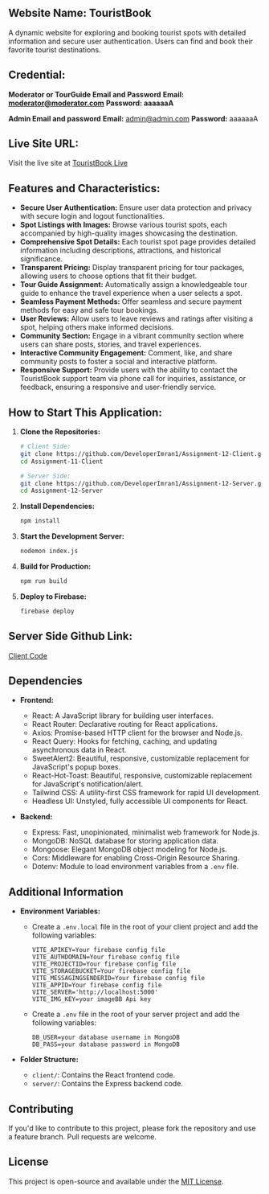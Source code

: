 ## Website Name: TouristBook

A dynamic website for exploring and booking tourist spots with detailed information and secure user authentication. Users can find and book their favorite tourist destinations.

## Credential:

**Moderator or TourGuide Email and Password**
**Email: moderator@moderator.com**
**Password: aaaaaaA**

**Admin Email and password**
**Email:** admin@admin.com
**Password:** aaaaaaA

## Live Site URL:
Visit the live site at [TouristBook Live](https://touristbook.netlify.app/)

## Features and Characteristics:

- **Secure User Authentication:** Ensure user data protection and privacy with secure login and logout functionalities.
- **Spot Listings with Images:** Browse various tourist spots, each accompanied by high-quality images showcasing the destination.
- **Comprehensive Spot Details:** Each tourist spot page provides detailed information including descriptions, attractions, and historical significance.
- **Transparent Pricing:** Display transparent pricing for tour packages, allowing users to choose options that fit their budget.
- **Tour Guide Assignment:** Automatically assign a knowledgeable tour guide to enhance the travel experience when a user selects a spot.
- **Seamless Payment Methods:** Offer seamless and secure payment methods for easy and safe tour bookings.
- **User Reviews:** Allow users to leave reviews and ratings after visiting a spot, helping others make informed decisions.
- **Community Section:** Engage in a vibrant community section where users can share posts, stories, and travel experiences.
- **Interactive Community Engagement:** Comment, like, and share community posts to foster a social and interactive platform.
- **Responsive Support:** Provide users with the ability to contact the TouristBook support team via phone call for inquiries, assistance, or feedback, ensuring a responsive and user-friendly service.

## How to Start This Application:
1. **Clone the Repositories:**
    ```sh
    # Client Side:
    git clone https://github.com/DeveloperImran1/Assignment-12-Client.git
    cd Assignment-11-Client
    ```
    ```sh
    # Server Side:
    git clone https://github.com/DeveloperImran1/Assignment-12-Server.git
    cd Assignment-12-Server
    ```
2. **Install Dependencies:**
    ```sh
    npm install
    ```
3. **Start the Development Server:**
    ```sh
    nodemon index.js
    ```
4. **Build for Production:**
    ```sh
    npm run build
    ```
5. **Deploy to Firebase:**
    ```sh
    firebase deploy
    ```

## Server Side Github Link:
<a href="https://github.com/DeveloperImran1/Assignment-12-Server">Client Code</a>

## Dependencies

- **Frontend:**
  - React: A JavaScript library for building user interfaces.
  - React Router: Declarative routing for React applications.
  - Axios: Promise-based HTTP client for the browser and Node.js.
  - React Query: Hooks for fetching, caching, and updating asynchronous data in React.
  - SweetAlert2: Beautiful, responsive, customizable replacement for JavaScript's popup boxes.
  - React-Hot-Toast: Beautiful, responsive, customizable replacement for JavaScript's notification/alert.
  - Tailwind CSS: A utility-first CSS framework for rapid UI development.
  - Headless UI: Unstyled, fully accessible UI components for React.

- **Backend:**
  - Express: Fast, unopinionated, minimalist web framework for Node.js.
  - MongoDB: NoSQL database for storing application data.
  - Mongoose: Elegant MongoDB object modeling for Node.js.
  - Cors: Middleware for enabling Cross-Origin Resource Sharing.
  - Dotenv: Module to load environment variables from a `.env` file.

## Additional Information

- **Environment Variables:**
  - Create a `.env.local` file in the root of your client project and add the following variables:
    ```plaintext
    VITE_APIKEY=Your firebase config file
    VITE_AUTHDOMAIN=Your firebase config file
    VITE_PROJECTID=Your firebase config file
    VITE_STORAGEBUCKET=Your firebase config file
    VITE_MESSAGINGSENDERID=Your firebase config file
    VITE_APPID=Your firebase config file
    VITE_SERVER='http://localhost:5000'
    VITE_IMG_KEY=your imageBB Api key
    ```
  - Create a `.env` file in the root of your server project and add the following variables:
    ```plaintext
    DB_USER=your database username in MongoDB
    DB_PASS=your database password in MongoDB
    ```

- **Folder Structure:**
  - `client/`: Contains the React frontend code.
  - `server/`: Contains the Express backend code.

## Contributing

If you'd like to contribute to this project, please fork the repository and use a feature branch. Pull requests are welcome.

## License

This project is open-source and available under the [MIT License](LICENSE).
